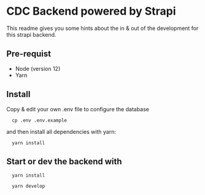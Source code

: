 # CDC Backend powered by Strapi

This readme gives you some hints about the in & out of the development for this strapi backend.

## Pre-requist

- Node (version 12)
- Yarn

## Install

Copy & edit your own .env file to configure the database

```
  cp .env .env.example
```

and then install all dependencies with yarn:

```
  yarn install
```

## Start or dev the backend with

```
  yarn install
```

```
  yarn develop
```
